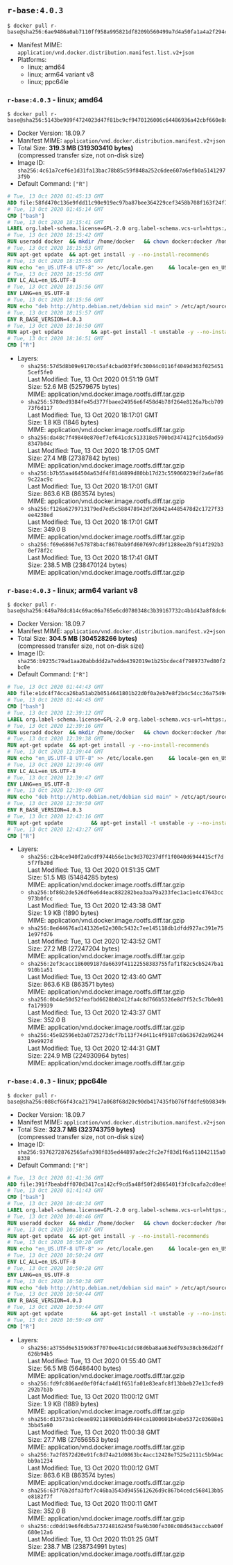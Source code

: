 ## `r-base:4.0.3`

```console
$ docker pull r-base@sha256:6ae9486a0ab7110ff958a995821df8209b560499a7d4a50fa1a4a2f294c16854
```

-	Manifest MIME: `application/vnd.docker.distribution.manifest.list.v2+json`
-	Platforms:
	-	linux; amd64
	-	linux; arm64 variant v8
	-	linux; ppc64le

### `r-base:4.0.3` - linux; amd64

```console
$ docker pull r-base@sha256:5143be989f4724023d47f81bc9cf9470126006c64486936a42cbf660e8dc8f63
```

-	Docker Version: 18.09.7
-	Manifest MIME: `application/vnd.docker.distribution.manifest.v2+json`
-	Total Size: **319.3 MB (319303410 bytes)**  
	(compressed transfer size, not on-disk size)
-	Image ID: `sha256:4c61a7cef6e1d31fa13bac78b85c59f848a252c6dee607a6efb0a51412973f9b`
-	Default Command: `["R"]`

```dockerfile
# Tue, 13 Oct 2020 01:45:13 GMT
ADD file:58fd470c136e9fdd11c90e919ec97ba87bee364229cef3458b708f163f24f756 in / 
# Tue, 13 Oct 2020 01:45:14 GMT
CMD ["bash"]
# Tue, 13 Oct 2020 18:15:41 GMT
LABEL org.label-schema.license=GPL-2.0 org.label-schema.vcs-url=https://github.com/rocker-org/r-base org.label-schema.vendor=Rocker Project maintainer=Dirk Eddelbuettel <edd@debian.org>
# Tue, 13 Oct 2020 18:15:42 GMT
RUN useradd docker 	&& mkdir /home/docker 	&& chown docker:docker /home/docker 	&& addgroup docker staff
# Tue, 13 Oct 2020 18:15:53 GMT
RUN apt-get update 	&& apt-get install -y --no-install-recommends 		ed 		less 		locales 		vim-tiny 		wget 		ca-certificates 		fonts-texgyre 	&& rm -rf /var/lib/apt/lists/*
# Tue, 13 Oct 2020 18:15:55 GMT
RUN echo "en_US.UTF-8 UTF-8" >> /etc/locale.gen 	&& locale-gen en_US.utf8 	&& /usr/sbin/update-locale LANG=en_US.UTF-8
# Tue, 13 Oct 2020 18:15:56 GMT
ENV LC_ALL=en_US.UTF-8
# Tue, 13 Oct 2020 18:15:56 GMT
ENV LANG=en_US.UTF-8
# Tue, 13 Oct 2020 18:15:56 GMT
RUN echo "deb http://http.debian.net/debian sid main" > /etc/apt/sources.list.d/debian-unstable.list         && echo 'APT::Default-Release "testing";' > /etc/apt/apt.conf.d/default         && echo 'APT::Install-Recommends "false";' > /etc/apt/apt.conf.d/90local-no-recommends
# Tue, 13 Oct 2020 18:15:57 GMT
ENV R_BASE_VERSION=4.0.3
# Tue, 13 Oct 2020 18:16:50 GMT
RUN apt-get update         && apt-get install -t unstable -y --no-install-recommends                 gcc-9-base                 libopenblas0-pthread 		littler                 r-cran-littler 		r-base=${R_BASE_VERSION}-* 		r-base-dev=${R_BASE_VERSION}-* 		r-recommended=${R_BASE_VERSION}-* 	&& ln -s /usr/lib/R/site-library/littler/examples/install.r /usr/local/bin/install.r 	&& ln -s /usr/lib/R/site-library/littler/examples/install2.r /usr/local/bin/install2.r 	&& ln -s /usr/lib/R/site-library/littler/examples/installBioc.r /usr/local/bin/installBioc.r 	&& ln -s /usr/lib/R/site-library/littler/examples/installDeps.r /usr/local/bin/installDeps.r 	&& ln -s /usr/lib/R/site-library/littler/examples/installGithub.r /usr/local/bin/installGithub.r 	&& ln -s /usr/lib/R/site-library/littler/examples/testInstalled.r /usr/local/bin/testInstalled.r 	&& install.r docopt 	&& rm -rf /tmp/downloaded_packages/ /tmp/*.rds 	&& rm -rf /var/lib/apt/lists/*
# Tue, 13 Oct 2020 18:16:51 GMT
CMD ["R"]
```

-	Layers:
	-	`sha256:57d5d8b09e9170c45af4cbad03f9fc30044c0116f4049d363f0254515cef5fe0`  
		Last Modified: Tue, 13 Oct 2020 01:51:19 GMT  
		Size: 52.6 MB (52579675 bytes)  
		MIME: application/vnd.docker.image.rootfs.diff.tar.gzip
	-	`sha256:5780ed9384fe45d377fbaee24956e6f458d4b78f264e8126a7bcb70973f6d117`  
		Last Modified: Tue, 13 Oct 2020 18:17:01 GMT  
		Size: 1.8 KB (1846 bytes)  
		MIME: application/vnd.docker.image.rootfs.diff.tar.gzip
	-	`sha256:da48c7f49840e870ef7ef641cdc513318e5700bd347412fc1b5dad598347b04c`  
		Last Modified: Tue, 13 Oct 2020 18:17:05 GMT  
		Size: 27.4 MB (27387842 bytes)  
		MIME: application/vnd.docker.image.rootfs.diff.tar.gzip
	-	`sha256:b7b55aa464504a63df4f81d4899d80bb17d23c559060239df2a6ef869c22ac9c`  
		Last Modified: Tue, 13 Oct 2020 18:17:01 GMT  
		Size: 863.6 KB (863574 bytes)  
		MIME: application/vnd.docker.image.rootfs.diff.tar.gzip
	-	`sha256:f126a6279713179ed7ed5c588478942df26042a4485478d2c1727f33ee4238ed`  
		Last Modified: Tue, 13 Oct 2020 18:17:01 GMT  
		Size: 349.0 B  
		MIME: application/vnd.docker.image.rootfs.diff.tar.gzip
	-	`sha256:f69e68667e57878b4cf8670ab9fd607697cd9f1288ee2bf914f292b30ef78f2c`  
		Last Modified: Tue, 13 Oct 2020 18:17:41 GMT  
		Size: 238.5 MB (238470124 bytes)  
		MIME: application/vnd.docker.image.rootfs.diff.tar.gzip

### `r-base:4.0.3` - linux; arm64 variant v8

```console
$ docker pull r-base@sha256:649a78dc814c69ac06a765e6cd0780348c3b39167732c4b1d43a8f8dc6dc61a8
```

-	Docker Version: 18.09.7
-	Manifest MIME: `application/vnd.docker.distribution.manifest.v2+json`
-	Total Size: **304.5 MB (304528266 bytes)**  
	(compressed transfer size, not on-disk size)
-	Image ID: `sha256:b9235c79ad1aa20abbddd2a7edde4392019e1b25bcdec4f7989737ed80f2bc0e`
-	Default Command: `["R"]`

```dockerfile
# Tue, 13 Oct 2020 01:44:43 GMT
ADD file:e1dc4f74cca26ba51ab2b0514641801b22d0f0a2eb7e8f2b4c54cc36a75494d4 in / 
# Tue, 13 Oct 2020 01:44:45 GMT
CMD ["bash"]
# Tue, 13 Oct 2020 12:39:12 GMT
LABEL org.label-schema.license=GPL-2.0 org.label-schema.vcs-url=https://github.com/rocker-org/r-base org.label-schema.vendor=Rocker Project maintainer=Dirk Eddelbuettel <edd@debian.org>
# Tue, 13 Oct 2020 12:39:16 GMT
RUN useradd docker 	&& mkdir /home/docker 	&& chown docker:docker /home/docker 	&& addgroup docker staff
# Tue, 13 Oct 2020 12:39:38 GMT
RUN apt-get update 	&& apt-get install -y --no-install-recommends 		ed 		less 		locales 		vim-tiny 		wget 		ca-certificates 		fonts-texgyre 	&& rm -rf /var/lib/apt/lists/*
# Tue, 13 Oct 2020 12:39:44 GMT
RUN echo "en_US.UTF-8 UTF-8" >> /etc/locale.gen 	&& locale-gen en_US.utf8 	&& /usr/sbin/update-locale LANG=en_US.UTF-8
# Tue, 13 Oct 2020 12:39:46 GMT
ENV LC_ALL=en_US.UTF-8
# Tue, 13 Oct 2020 12:39:47 GMT
ENV LANG=en_US.UTF-8
# Tue, 13 Oct 2020 12:39:49 GMT
RUN echo "deb http://http.debian.net/debian sid main" > /etc/apt/sources.list.d/debian-unstable.list         && echo 'APT::Default-Release "testing";' > /etc/apt/apt.conf.d/default         && echo 'APT::Install-Recommends "false";' > /etc/apt/apt.conf.d/90local-no-recommends
# Tue, 13 Oct 2020 12:39:50 GMT
ENV R_BASE_VERSION=4.0.3
# Tue, 13 Oct 2020 12:43:16 GMT
RUN apt-get update         && apt-get install -t unstable -y --no-install-recommends                 gcc-9-base                 libopenblas0-pthread 		littler                 r-cran-littler 		r-base=${R_BASE_VERSION}-* 		r-base-dev=${R_BASE_VERSION}-* 		r-recommended=${R_BASE_VERSION}-* 	&& ln -s /usr/lib/R/site-library/littler/examples/install.r /usr/local/bin/install.r 	&& ln -s /usr/lib/R/site-library/littler/examples/install2.r /usr/local/bin/install2.r 	&& ln -s /usr/lib/R/site-library/littler/examples/installBioc.r /usr/local/bin/installBioc.r 	&& ln -s /usr/lib/R/site-library/littler/examples/installDeps.r /usr/local/bin/installDeps.r 	&& ln -s /usr/lib/R/site-library/littler/examples/installGithub.r /usr/local/bin/installGithub.r 	&& ln -s /usr/lib/R/site-library/littler/examples/testInstalled.r /usr/local/bin/testInstalled.r 	&& install.r docopt 	&& rm -rf /tmp/downloaded_packages/ /tmp/*.rds 	&& rm -rf /var/lib/apt/lists/*
# Tue, 13 Oct 2020 12:43:27 GMT
CMD ["R"]
```

-	Layers:
	-	`sha256:c2b4ce940f2a9cdf9744b56e1bc9d370237dff1f0040d6944415cf7d5f7fb20d`  
		Last Modified: Tue, 13 Oct 2020 01:51:35 GMT  
		Size: 51.5 MB (51484285 bytes)  
		MIME: application/vnd.docker.image.rootfs.diff.tar.gzip
	-	`sha256:bf86b2de526df6e6d4eac882282bea3aa79a233fec1ac1e4c47643cc973b0fcc`  
		Last Modified: Tue, 13 Oct 2020 12:43:38 GMT  
		Size: 1.9 KB (1890 bytes)  
		MIME: application/vnd.docker.image.rootfs.diff.tar.gzip
	-	`sha256:8ed44676ad141326e62e308c5432c7ee145118db1dfdd927ac391e751e97fd76`  
		Last Modified: Tue, 13 Oct 2020 12:43:52 GMT  
		Size: 27.2 MB (27247204 bytes)  
		MIME: application/vnd.docker.image.rootfs.diff.tar.gzip
	-	`sha256:2ef3cacc186009187da6639f41122558383755faf1f82c5cb5247ba1910b1a51`  
		Last Modified: Tue, 13 Oct 2020 12:43:40 GMT  
		Size: 863.6 KB (863571 bytes)  
		MIME: application/vnd.docker.image.rootfs.diff.tar.gzip
	-	`sha256:0b44e50d52feafbd6628b02412fa4c8d766b5326e8d7f52c5c7b0e01fa179939`  
		Last Modified: Tue, 13 Oct 2020 12:43:37 GMT  
		Size: 352.0 B  
		MIME: application/vnd.docker.image.rootfs.diff.tar.gzip
	-	`sha256:45e82596eb3a0725273dcf7b113f74d411c4f9187c6b6367d2a9624419e9927d`  
		Last Modified: Tue, 13 Oct 2020 12:44:31 GMT  
		Size: 224.9 MB (224930964 bytes)  
		MIME: application/vnd.docker.image.rootfs.diff.tar.gzip

### `r-base:4.0.3` - linux; ppc64le

```console
$ docker pull r-base@sha256:088cf66f43ca2179417a068f68d20c90db417435fb076ffddfe9b98349eeea2b
```

-	Docker Version: 18.09.7
-	Manifest MIME: `application/vnd.docker.distribution.manifest.v2+json`
-	Total Size: **323.7 MB (323743759 bytes)**  
	(compressed transfer size, not on-disk size)
-	Image ID: `sha256:93762728762565afa398f835ed44897adec2fc2e7f83d1f6a511042115a08338`
-	Default Command: `["R"]`

```dockerfile
# Tue, 13 Oct 2020 01:41:36 GMT
ADD file:391f7beabdff070d3417ca142cf9cd5a48f50f2d865401f3fc0cafa2cd0ee9b2 in / 
# Tue, 13 Oct 2020 01:41:43 GMT
CMD ["bash"]
# Tue, 13 Oct 2020 10:48:34 GMT
LABEL org.label-schema.license=GPL-2.0 org.label-schema.vcs-url=https://github.com/rocker-org/r-base org.label-schema.vendor=Rocker Project maintainer=Dirk Eddelbuettel <edd@debian.org>
# Tue, 13 Oct 2020 10:48:46 GMT
RUN useradd docker 	&& mkdir /home/docker 	&& chown docker:docker /home/docker 	&& addgroup docker staff
# Tue, 13 Oct 2020 10:50:07 GMT
RUN apt-get update 	&& apt-get install -y --no-install-recommends 		ed 		less 		locales 		vim-tiny 		wget 		ca-certificates 		fonts-texgyre 	&& rm -rf /var/lib/apt/lists/*
# Tue, 13 Oct 2020 10:50:20 GMT
RUN echo "en_US.UTF-8 UTF-8" >> /etc/locale.gen 	&& locale-gen en_US.utf8 	&& /usr/sbin/update-locale LANG=en_US.UTF-8
# Tue, 13 Oct 2020 10:50:24 GMT
ENV LC_ALL=en_US.UTF-8
# Tue, 13 Oct 2020 10:50:28 GMT
ENV LANG=en_US.UTF-8
# Tue, 13 Oct 2020 10:50:38 GMT
RUN echo "deb http://http.debian.net/debian sid main" > /etc/apt/sources.list.d/debian-unstable.list         && echo 'APT::Default-Release "testing";' > /etc/apt/apt.conf.d/default         && echo 'APT::Install-Recommends "false";' > /etc/apt/apt.conf.d/90local-no-recommends
# Tue, 13 Oct 2020 10:50:44 GMT
ENV R_BASE_VERSION=4.0.3
# Tue, 13 Oct 2020 10:59:44 GMT
RUN apt-get update         && apt-get install -t unstable -y --no-install-recommends                 gcc-9-base                 libopenblas0-pthread 		littler                 r-cran-littler 		r-base=${R_BASE_VERSION}-* 		r-base-dev=${R_BASE_VERSION}-* 		r-recommended=${R_BASE_VERSION}-* 	&& ln -s /usr/lib/R/site-library/littler/examples/install.r /usr/local/bin/install.r 	&& ln -s /usr/lib/R/site-library/littler/examples/install2.r /usr/local/bin/install2.r 	&& ln -s /usr/lib/R/site-library/littler/examples/installBioc.r /usr/local/bin/installBioc.r 	&& ln -s /usr/lib/R/site-library/littler/examples/installDeps.r /usr/local/bin/installDeps.r 	&& ln -s /usr/lib/R/site-library/littler/examples/installGithub.r /usr/local/bin/installGithub.r 	&& ln -s /usr/lib/R/site-library/littler/examples/testInstalled.r /usr/local/bin/testInstalled.r 	&& install.r docopt 	&& rm -rf /tmp/downloaded_packages/ /tmp/*.rds 	&& rm -rf /var/lib/apt/lists/*
# Tue, 13 Oct 2020 10:59:49 GMT
CMD ["R"]
```

-	Layers:
	-	`sha256:a3755d6e5159d63f7070ee41c1dc98d6ba8aa63edf93e38cb36d2dff626b94b5`  
		Last Modified: Tue, 13 Oct 2020 01:55:40 GMT  
		Size: 56.5 MB (56486400 bytes)  
		MIME: application/vnd.docker.image.rootfs.diff.tar.gzip
	-	`sha256:fd9fc806aed0ef0f4cfa4d1f651fa01e83eafc8f13bbeb27e13cfed9292b7b3b`  
		Last Modified: Tue, 13 Oct 2020 11:00:12 GMT  
		Size: 1.9 KB (1889 bytes)  
		MIME: application/vnd.docker.image.rootfs.diff.tar.gzip
	-	`sha256:d13573a1c0eae892118908b1dd9484ca1800601b4abe5372c03688e13bb45a90`  
		Last Modified: Tue, 13 Oct 2020 11:00:38 GMT  
		Size: 27.7 MB (27656553 bytes)  
		MIME: application/vnd.docker.image.rootfs.diff.tar.gzip
	-	`sha256:7a2f8572d20e91fc8d74a21d0863bc4acc12428e7525e2111c5b94acbb9a1234`  
		Last Modified: Tue, 13 Oct 2020 11:00:12 GMT  
		Size: 863.6 KB (863574 bytes)  
		MIME: application/vnd.docker.image.rootfs.diff.tar.gzip
	-	`sha256:63f76b2dfa3fbf7c46ba3543d9455612626d9c867b4cedc568413bb5e8182f7f`  
		Last Modified: Tue, 13 Oct 2020 11:00:11 GMT  
		Size: 352.0 B  
		MIME: application/vnd.docker.image.rootfs.diff.tar.gzip
	-	`sha256:cd0dd19e6f6db5a737248162450f9a9b300fe308c08d643acccba00f680e12a6`  
		Last Modified: Tue, 13 Oct 2020 11:01:25 GMT  
		Size: 238.7 MB (238734991 bytes)  
		MIME: application/vnd.docker.image.rootfs.diff.tar.gzip
